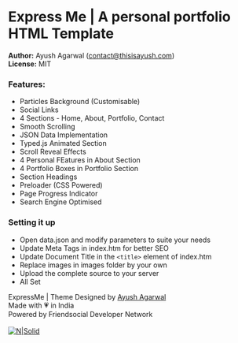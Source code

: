 # Express Me | A personal portfolio HTML Template 

<b>Author:</b> Ayush Agarwal (<a href="mailto:contact@thisisayush.com">contact@thisisayush.com</a>)<br>
<b>License:</b> MIT

### Features:
- Particles Background (Customisable)
- Social Links
- 4 Sections - Home, About, Portfolio, Contact
- Smooth Scrolling
- JSON Data Implementation
- Typed.js Animated Section
- Scroll Reveal Effects
- 4 Personal FEatures in About Section
- 4 Portfolio Boxes in Portfolio Section
- Section Headings
- Preloader (CSS Powered)
- Page Progress Indicator
- Search Engine Optimised

### Setting it up

- Open data.json and modify parameters to suite your needs
- Update Meta Tags in index.htm for better SEO
- Update Document Title in the ```<title>``` element of index.htm
- Replace images in images folder by your own
- Upload the complete source to your server
- All Set

ExpressMe | Theme Designed by <a href="http://thisisayush.com" title="Ayush Agarwal">Ayush Agarwal</a><br>
Made with 💗 in India<br>
Powered by Friendsocial Developer Network
<br><br>
[![N|Solid](https://www.theletstream.com/wp-content/uploads/2017/01/letstreamLogo-horizon-300x45.png)](https://www.theletstream.com)